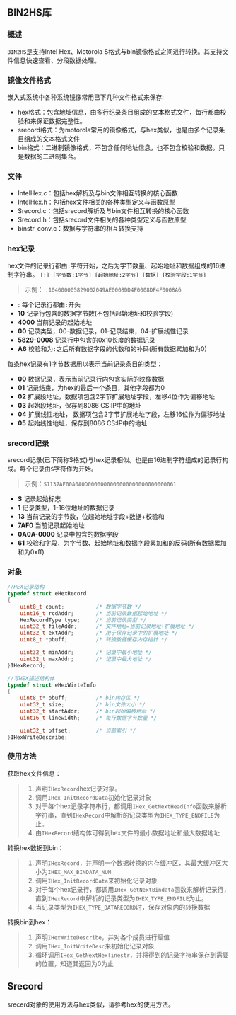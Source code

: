 ## BIN2HS库

### 概述
`BIN2HS`是支持Intel Hex、Motorola S格式与bin镜像格式之间进行转换。其支持文件信息快速查看、分段数据处理。

### 镜像文件格式
嵌入式系统中各种系统镜像常用已下几种文件格式来保存:
- hex格式：包含地址信息，由多行纪录条目组成的文本格式文件，每行都由校验和来保证数据完整性。
- srecord格式：为motorola常用的镜像格式，与hex类似，也是由多个记录条目组成的文本格式文件
- bin格式：二进制镜像格式，不包含任何地址信息，也不包含校验和数据。只是数据的二进制集合。

### 文件

- IntelHex.c：包括hex解析及与bin文件相互转换的核心函数
- IntelHex.h：包括hex文件相关的各种类型定义与函数原型
- Srecord.c：包括srecord解析及与bin文件相互转换的核心函数
- Srecord.h：包括srecord文件相关的各种类型定义与函数原型
- binstr_conv.c：数据与字符串的相互转换支持

### hex记录

hex文件的记录行都由`:`字符开始，之后为字节数量、起始地址和数据组成的16进制字符串。
`[:] [字节数:1字节] [起始地址:2字节] [数据] [校验字段:1字节]`
> 示例： `:104000005829002049AE0008DD4F0008DF4F0008A6` 
- **:** 每个记录行都由`:`开头
- **10** 记录行包含的数据字节数(不包括起始地址和校验字段)
- **4000** 当前记录的起始地址
- **00** 记录类型，00-数据记录，01-记录结束，04-扩展线性记录
- **5829-0008** 记录行中包含的0x10长度的数据记录
- **A6** 校验和为`:`之后所有数据字段的代数和的补码(所有数据累加和为0)

每条hex记录有1字节数据用以表示当前记录条目的类型：
- **00** 数据记录，表示当前记录行内包含实际的映像数据
- **01** 记录结束，为hex的最后一个条目，其他字段都为0
- **02** 扩展段地址，数据项包含2字节扩展地址字段，左移4位作为偏移地址
- **03** 起始段地址，保存到8086 CS:IP中的地址
- **04** 扩展线性地址， 数据项包含2字节扩展地址字段，左移16位作为偏移地址
- **05** 起始线性地址，保存到8086 CS:IP中的地址

### srecord记录

srecord记录(已下简称S格式)与hex记录相似。也是由16进制字符组成的记录行构成。每个记录由`S`字符作为开始。
> 示例：`S1137AF00A0A0D0000000000000000000000000061`
- **S** 记录起始标志
- **1** 记录类型，1-16位地址的数据记录
- **13** 当前记录的字节数，位起始地址字段+数据+校验和
- **7AF0** 当前记录起始地址
- **0A0A-0000** 记录中包含的数据字段
- **61** 校验和字段，为字节数、起始地址和数据字段累加和的反码(所有数据累加和为0xff)

### 对象

```C
//HEX记录结构
typedef struct eHexRecord
{
    uint8_t count;          /* 数据字节数 */
    uint16_t rcdAddr;       /* 当前记录数据起始地址 */
    HexRecordType type;     /* 当前记录类型 */
    uint32_t fileAddr;      /* 文件地址=当前记录地址+扩展地址 */
    uint32_t extAddr;       /* 用于保存记录中的扩展地址 */
    uint8_t *pbuff;         /* 转换数据缓存内存指针 */

    uint32_t minAddr;       /* 记录中最小地址 */
    uint32_t maxAddr;       /* 记录中最大地址 */
}IHexRecord;
```

```C
//写HEX描述结构体
typedef struct eHexWirteInfo
{
    uint8_t* pbuff;         /* bin内存区 */
    uint32_t size;          /* bin文件大小 */
    uint32_t startAddr;     /* bin起始偏移地址 */
    uint16_t linewidth;     /* 每行数据字节数量 */

    uint32_t offset;        /* 当前索引 */
}IHexWriteDescribe;
```

### 使用方法

获取hex文件信息：
> 1. 声明`IHexRecord`hex记录对象。
> 2. 调用`IHex_InitRecordData`初始化记录对象
> 3. 对于每个hex记录字符串行，都调用`IHex_GetNextHeadInfo`函数来解析字符串，直到`IHexRecord`中解析的记录类型为`IHEX_TYPE_ENDFILE`为止。
> 4. 由`IHexRecord`结构体可得到hex文件的最小数据地址和最大数据地址

转换hex数据到bin：
> 1. 声明`IHexRecord`，并声明一个数据转换的内存缓冲区，其最大缓冲区大小为`IHEX_MAX_BINDATA_NUM`
> 2. 调用`IHex_InitRecordData`来初始化记录对象
> 3. 对于每个hex记录行，都调用`IHex_GetNextBindata`函数来解析记录行，直到`IHexRecord`中解析的记录类型为`IHEX_TYPE_ENDFILE`为止。
> 4. 当记录类型为`IHEX_TYPE_DATARECORD`时，保存对象内的转换数据

转换bin到hex：
> 1. 声明`IHexWriteDescribe`，并对各个成员进行赋值
> 2. 调用`IHex_InitWriteDesc`来初始化记录对象
> 3. 循环调用`IHex_GetNextHexlinestr`，并将得到的记录字符串保存到需要的位置，知道其返回为0为止


## Srecord

srecerd对象的使用方法与hex类似，请参考hex的使用方法。
